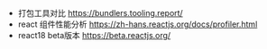 - 打包工具对比 https://bundlers.tooling.report/
- react 组件性能分析 https://zh-hans.reactjs.org/docs/profiler.html
- react18 beta版本 https://beta.reactjs.org/
